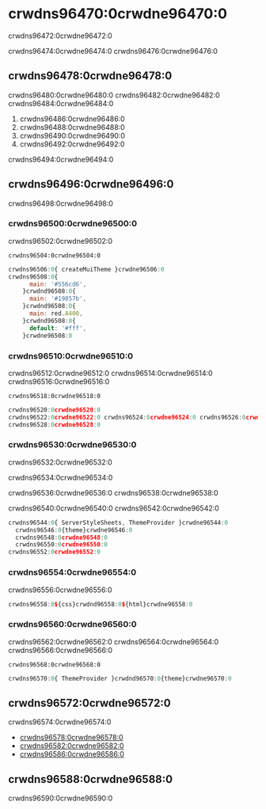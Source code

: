 # crwdns96470:0crwdne96470:0

<p class="description">crwdns96472:0crwdne96472:0</p>

crwdns96474:0crwdne96474:0 crwdns96476:0crwdne96476:0

## crwdns96478:0crwdne96478:0

crwdns96480:0crwdne96480:0 crwdns96482:0crwdne96482:0 crwdns96484:0crwdne96484:0

1. crwdns96486:0crwdne96486:0
2. crwdns96488:0crwdne96488:0
3. crwdns96490:0crwdne96490:0
4. crwdns96492:0crwdne96492:0

crwdns96494:0crwdne96494:0

## crwdns96496:0crwdne96496:0

crwdns96498:0crwdne96498:0

### crwdns96500:0crwdne96500:0

crwdns96502:0crwdne96502:0

`crwdns96504:0crwdne96504:0`

```js
crwdns96506:0{ createMuiTheme }crwdne96506:0
crwdns96508:0{
      main: '#556cd6',
    }crwdnd96508:0{
      main: '#19857b',
    }crwdnd96508:0{
      main: red.A400,
    }crwdnd96508:0{
      default: '#fff',
    }crwdne96508:0
```

### crwdns96510:0crwdne96510:0

crwdns96512:0crwdne96512:0 crwdns96514:0crwdne96514:0 crwdns96516:0crwdne96516:0

`crwdns96518:0crwdne96518:0`

```js
crwdns96520:0crwdne96520:0
crwdns96522:0crwdne96522:0 crwdns96524:0crwdne96524:0 crwdns96526:0crwdne96526:0
crwdns96528:0crwdne96528:0
```

### crwdns96530:0crwdne96530:0

crwdns96532:0crwdne96532:0

crwdns96534:0crwdne96534:0

crwdns96536:0crwdne96536:0 crwdns96538:0crwdne96538:0

crwdns96540:0crwdne96540:0 crwdns96542:0crwdne96542:0

```jsx
crwdns96544:0{ ServerStyleSheets, ThemeProvider }crwdne96544:0
  crwdns96546:0{theme}crwdne96546:0
  crwdns96548:0crwdne96548:0
  crwdns96550:0crwdne96550:0
crwdns96552:0crwdne96552:0
```

### crwdns96554:0crwdne96554:0

crwdns96556:0crwdne96556:0

```js
crwdns96558:0${css}crwdnd96558:0${html}crwdne96558:0
```

### crwdns96560:0crwdne96560:0

crwdns96562:0crwdne96562:0 crwdns96564:0crwdne96564:0 crwdns96566:0crwdne96566:0

`crwdns96568:0crwdne96568:0`

```jsx
crwdns96570:0{ ThemeProvider }crwdnd96570:0{theme}crwdne96570:0
```

## crwdns96572:0crwdne96572:0

crwdns96574:0crwdne96574:0

- [crwdns96578:0crwdne96578:0](crwdns96576:0crwdne96576:0)
- [crwdns96582:0crwdne96582:0](crwdns96580:0crwdne96580:0)
- [crwdns96586:0crwdne96586:0](crwdns96584:0crwdne96584:0)

## crwdns96588:0crwdne96588:0

crwdns96590:0crwdne96590:0